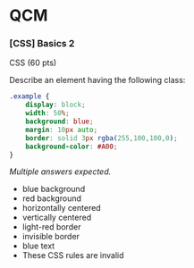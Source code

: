 
# QCM

### [CSS] Basics 2
CSS (60 pts)

Describe an element having the following class:

```css
.example {
    display: block;
    width: 50%;
    background: blue;
    margin: 10px auto;
    border: solid 3px rgba(255,100,100,0);
    background-color: #A00;
}
```

_Multiple answers expected._

- blue background
- red background
- horizontally centered
- vertically centered
- light-red border
- invisible border
- blue text
- These CSS rules are invalid













